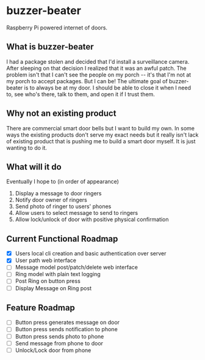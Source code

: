 # buzzer-beater
Raspberry Pi powered internet of doors.

## What is buzzer-beater

I had a package stolen and decided that I'd install a surveillance camera. After
sleeping on that decision I realized that it was an awful patch. The problem isn't
that I can't see the people on my porch -- it's that I'm not at my porch to accept
packages. But I can be! The ultimate goal of buzzer-beater is to always be at my
door. I should be able to close it when I need to, see who's there, talk to them,
and open it if I trust them.

## Why not an existing product

There are commercial smart door bells but I want to build my own. In some ways
the existing products don't serve my exact needs but it really isn't lack of
existing product that is pushing me to build a smart door myself. It is just
wanting to do it.

## What will it do

Eventually I hope to (in order of appearance)
 1. Display a message to door ringers
 2. Notify door owner of ringers
 3. Send photo of ringer to users' phones
 4. Allow users to select message to send to ringers
 5. Allow lock/unlock of door with positive physical confirmation

## Current Functional Roadmap
  - [x] Users local cli creation and basic authentication over server
  - [x] User path web interface
  - [ ] Message model post/patch/delete web interface
  - [ ] Ring model with plain text logging
  - [ ] Post Ring on button press
  - [ ] Display Message on Ring post

## Feature Roadmap
 - [ ] Button press generates message on door
 - [ ] Button press sends notification to phone
 - [ ] Button press sends photo to phone
 - [ ] Send message from phone to door
 - [ ] Unlock/Lock door from phone
